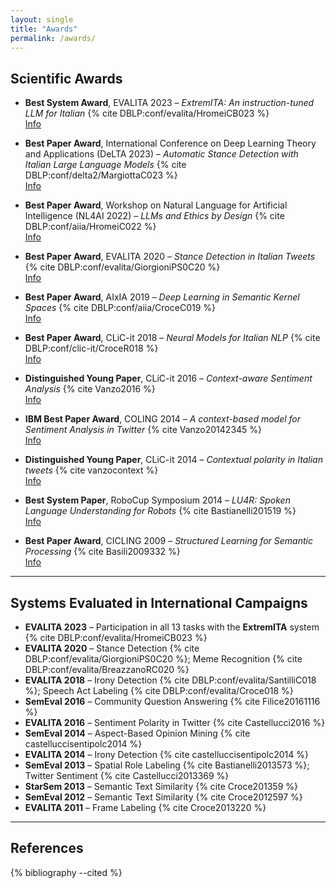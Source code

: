 ```yaml
---
layout: single
title: "Awards"
permalink: /awards/
---
```


## Scientific Awards

- **Best System Award**, EVALITA 2023 – *ExtremITA: An instruction-tuned LLM for Italian* {% cite DBLP:conf/evalita/HromeiCB023 %}  
  [Info](http://ceur-ws.org/Vol-3497/)  

- **Best Paper Award**, International Conference on Deep Learning Theory and Applications (DeLTA 2023) – *Automatic Stance Detection with Italian Large Language Models* {% cite DBLP:conf/delta2/MargiottaC023 %}  
  [Info](https://delta.scitevents.org/)  

- **Best Paper Award**, Workshop on Natural Language for Artificial Intelligence (NL4AI 2022) – *LLMs and Ethics by Design* {% cite DBLP:conf/aiia/HromeiC022 %}  
  [Info](http://ceur-ws.org/Vol-3262/)  

- **Best Paper Award**, EVALITA 2020 – *Stance Detection in Italian Tweets* {% cite DBLP:conf/evalita/GiorgioniPS0C20 %}  
  [Info](http://ceur-ws.org/Vol-2765/)  

- **Best Paper Award**, AIxIA 2019 – *Deep Learning in Semantic Kernel Spaces* {% cite DBLP:conf/aiia/CroceC019 %}  
  [Info](http://ceur-ws.org/Vol-2495/)  

- **Best Paper Award**, CLiC-it 2018 – *Neural Models for Italian NLP* {% cite DBLP:conf/clic-it/CroceR018 %}  
  [Info](http://ceur-ws.org/Vol-2253/)  

- **Distinguished Young Paper**, CLiC-it 2016 – *Context-aware Sentiment Analysis* {% cite Vanzo2016 %}  
  [Info](http://ceur-ws.org/Vol-1749/)  

- **IBM Best Paper Award**, COLING 2014 – *A context-based model for Sentiment Analysis in Twitter* {% cite Vanzo20142345 %}  
  [Info](https://coling-2014.org/)  

- **Distinguished Young Paper**, CLiC-it 2014 – *Contextual polarity in Italian tweets* {% cite vanzocontext %}  
  [Info](http://ceur-ws.org/Vol-1265/)  

- **Best System Paper**, RoboCup Symposium 2014 – *LU4R: Spoken Language Understanding for Robots* {% cite Bastianelli201519 %}  
  [Info](https://www.robocup.org/)  

- **Best Paper Award**, CICLING 2009 – *Structured Learning for Semantic Processing* {% cite Basili2009332 %}  
  [Info](http://www.cicling.org/2009/)  

---

## Systems Evaluated in International Campaigns

- **EVALITA 2023** – Participation in all 13 tasks with the **ExtremITA** system {% cite DBLP:conf/evalita/HromeiCB023 %}  
- **EVALITA 2020** – Stance Detection {% cite DBLP:conf/evalita/GiorgioniPS0C20 %}; Meme Recognition {% cite DBLP:conf/evalita/BreazzanoRC020 %}  
- **EVALITA 2018** – Irony Detection {% cite DBLP:conf/evalita/SantilliC018 %}; Speech Act Labeling {% cite DBLP:conf/evalita/Croce018 %}  
- **SemEval 2016** – Community Question Answering {% cite Filice20161116 %}  
- **EVALITA 2016** – Sentiment Polarity in Twitter {% cite Castellucci2016 %}  
- **SemEval 2014** – Aspect-Based Opinion Mining {% cite castelluccisentipolc2014 %}  
- **EVALITA 2014** – Irony Detection {% cite castelluccisentipolc2014 %}  
- **SemEval 2013** – Spatial Role Labeling {% cite Bastianelli2013573 %}; Twitter Sentiment {% cite Castellucci2013369 %}  
- **StarSem 2013** – Semantic Text Similarity {% cite Croce201359 %}  
- **SemEval 2012** – Semantic Text Similarity {% cite Croce2012597 %}  
- **EVALITA 2011** – Frame Labeling {% cite Croce2013220 %}  


---

## References

{% bibliography --cited %}
